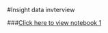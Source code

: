 #Insight data invterview

###[Click here to view notebook 1](http://nbviewer.ipython.org/github/pzawadzk/misc/blob/master/insight/Insight_data.ipynb)

